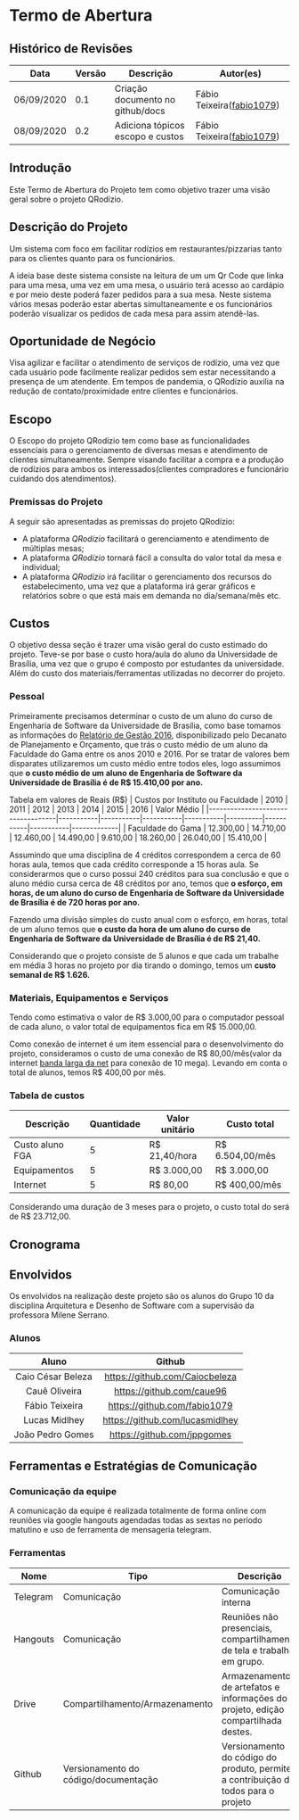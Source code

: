 # Termo de Abertura

## Histórico de Revisões

<table>
  <thead>
    <tr>
      <th>Data</th>
      <th>Versão</th>
      <th>Descrição</th>
      <th>Autor(es)</th>
    </tr>
  </thead>

  <tbody>
    <tr>
      <td>06/09/2020</td>
      <td>0.1</td>
      <td>Criação documento no github/docs</td>
      <td>
        Fábio Teixeira(<a target="blank" href="https://github.com/fabio1079">fabio1079</a>)
      </td>
    </tr>
    <tr>
      <td>08/09/2020</td>
      <td>0.2</td>
      <td>Adiciona tópicos escopo e custos</td>
      <td>
        Fábio Teixeira(<a target="blank" href="https://github.com/fabio1079">fabio1079</a>)
      </td>
    </tr>
  </tbody>
</table>


## Introdução

Este Termo de Abertura do Projeto tem como objetivo trazer uma visão geral sobre o projeto QRodízio.

## Descrição do Projeto

Um sistema com foco em facilitar rodízios em restaurantes/pizzarias tanto para os clientes quanto para os funcionários.

A ideia base deste sistema consiste na leitura de um um Qr Code que linka para uma mesa, uma vez em uma mesa, o usuário terá acesso ao cardápio e por meio deste poderá  fazer pedidos para a sua mesa. Neste sistema vários mesas poderão estar abertas simultaneamente e os funcionários poderão visualizar os pedidos de cada mesa para assim atendê-las.

## Oportunidade de Negócio

Visa agilizar e facilitar o atendimento de serviços de rodízio, uma vez que cada usuário pode facilmente realizar pedidos sem estar necessitando a presença de um atendente. Em tempos de pandemia, o QRodízio auxilia na redução de contato/proximidade entre clientes e funcionários.

## Escopo

O Escopo do projeto QRodízio tem como base as funcionalidades essenciais para o gerenciamento de diversas mesas e atendimento de clientes simultaneamente. Sempre visando facilitar a compra e a produção de rodízios para ambos os interessados(clientes compradores e funcionário cuidando dos atendimentos).

### Premissas do Projeto

A seguir são apresentadas as premissas do projeto QRodízio:

* A plataforma *QRodízio* facilitará o gerenciamento e atendimento de múltiplas mesas;
* A plataforma *QRodízio* tornará fácil a consulta do valor total da mesa e individual;
* A plataforma *QRodízio* irá facilitar o gerenciamento dos recursos do estabelecimento, uma vez que a plataforma irá gerar gráficos e relatórios sobre o que está mais em demanda no dia/semana/mês etc.

## Custos

O objetivo dessa seção é trazer uma visão geral do custo estimado do projeto. Teve-se por base o custo hora/aula do aluno da Universidade de Brasília, uma vez que o grupo é composto por estudantes da universidade. Além do custo dos materiais/ferramentas utilizadas no decorrer do projeto.

### Pessoal

Primeiramente precisamos determinar o custo de um aluno do curso de Engenharia de Software da Universidade de Brasília, como base tomamos as informações do [Relatório de Gestão 2016](http://dpo.unb.br/index.php?option=com_phocadownload&view=category&download=558:relatorio-2016&id=1:relatorio-de-gestao&Itemid=675), disponibilizado pelo Decanato de Planejamento e Orçamento, que trás o custo médio de um aluno da Faculdade do Gama entre os anos 2010 e 2016. Por se tratar de valores bem disparates utilizaremos um custo médio entre todos eles, logo assumimos que **o custo médio de um aluno de Engenharia de Software da Universidade de Brasília é de R$ 15.410,00 por ano.**

Tabela em valores de Reais (R$)
| Custos por Instituto ou Faculdade | 2010      | 2011      | 2012      | 2013      | 2014     | 2015      | 2016      | Valor Médio |
|-----------------------------------|-----------|-----------|-----------|-----------|----------|-----------|-----------|-------------|
| Faculdade do Gama                 | 12.300,00 | 14.710,00 | 12.460,00 | 14.490,00 | 9.610,00 | 18.260,00 | 26.040,00 | 15.410,00   |

Assumindo que uma disciplina de 4 créditos correspondem a cerca de 60 horas aula, temos que cada crédito corresponde a 15 horas aula. Se considerarmos que o curso possui 240 créditos para sua conclusão e que o aluno médio cursa cerca de 48 créditos por ano, temos que **o esforço, em horas, de um aluno do curso de Engenharia de Software da Universidade de Brasília é de 720 horas por ano.**

Fazendo uma divisão simples do custo anual com o esforço, em horas, total de um aluno temos que **o custo da hora de um aluno do curso de Engenharia de Software da Universidade de Brasília é de R$ 21,40.**

Considerando que o projeto consiste de 5 alunos e que cada um trabalhe em média 3 horas no projeto por dia tirando o domingo, temos um **custo semanal de R$ 1.626.**

### Materiais, Equipamentos e Serviços

Tendo como estimativa o valor de R$ 3.000,00 para o computador pessoal de cada aluno, o valor total de equipamentos fica em R$ 15.000,00.

Como conexão de internet é um item essencial para o desenvolvimento do projeto, consideramos o custo de uma conexão de R$ 80,00/mês(valor da internet [banda larga da net](https://www.net.com.br/internet-banda-larga) para conexão de 10 mega). Levando em conta o total de alunos, temos R$ 400,00 por mês.

### Tabela de custos

| Descrição       | Quantidade | Valor unitário | Custo total     |
|-----------------|------------|----------------|-----------------|
| Custo aluno FGA | 5          | R$ 21,40/hora  | R$ 6.504,00/mês |
| Equipamentos    | 5          | R$ 3.000,00    | R$ 3.000,00     |
| Internet        | 5          | R$ 80,00       | R$ 400,00/mês   |

Considerando uma duração de 3 meses para o projeto, o custo total do será de R$ 23.712,00.

## Cronograma

## Envolvidos

Os envolvidos na realização deste projeto são os alunos do Grupo 10 da disciplina Arquitetura e Desenho de Software com a supervisão da professora Milene Serrano.

### Alunos

| Aluno             | Github                          |
|:-----------------:|:-------------------------------:|
| Caio César Beleza | https://github.com/Caiocbeleza  |
| Cauê Oliveira     | https://github.com/caue96       |
| Fábio Teixeira    | https://github.com/fabio1079    |
| Lucas Midlhey     | https://github.com/lucasmidlhey |
| João Pedro Gomes  | https://github.com/jppgomes     |


## Ferramentas e Estratégias de Comunicação

### Comunicação da equipe

A comunicação da equipe é realizada totalmente de forma online com reuniões via google hangouts agendadas todas as sextas no período matutino e uso de ferramenta de mensageria telegram.

### Ferramentas

<table>
  <thead>
    <tr>
      <th>Nome</th>
      <th>Tipo</th>
      <th>Descrição</th>
    </tr>
  </thead>

  <tbody>
    <tr>
      <td>Telegram</td>
      <td>Comunicação</td>
      <td>Comunicação interna</td>
    </tr>
    <tr>
      <td>Hangouts</td>
      <td>Comunicação</td>
      <td>Reuniões não presenciais, compartilhamento de tela e trabalho em grupo.</td>
    </tr>
    <tr>
      <td>Drive</td>
      <td>Compartilhamento/Armazenamento</td>
      <td>Armazenamento de artefatos e informações do projeto, edição compartilhada destes.</td>
    </tr>
    <tr>
      <td>Github</td>
      <td>Versionamento do código/documentação</td>
      <td>Versionamento do código do produto, permite a contribuição de todos para o projeto</td>
    </tr>
  </tbody>
</table>
